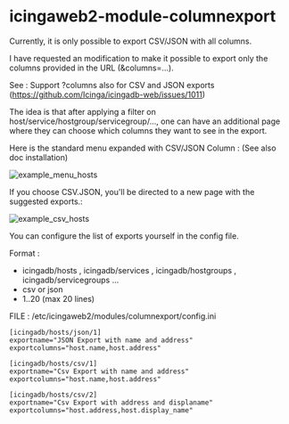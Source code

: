 # icingaweb2-module-columnexport

Currently, it is only possible to export CSV/JSON with all columns.

I have requested an modification to make it possible to export only the columns provided in the URL (&columns=...).

See : Support ?columns also for CSV and JSON exports  (https://github.com/Icinga/icingadb-web/issues/1011)

The idea is that after applying a filter on host/service/hostgroup/servicegroup/..., 
one can have an additional page where they can choose which columns they want to see in the export.

Here is the standard menu expanded with CSV/JSON Column : 
(See also doc installation)

![example_menu_hosts](https://github.com/gbin2265/icingaweb2-module-columnexport/assets/29303758/58a85b35-8141-4a20-a4ea-c75df96eb296)


If you choose CSV.JSON, you'll be directed to a new page with the suggested exports.: 

![example_csv_hosts](https://github.com/gbin2265/icingaweb2-module-columnexport/assets/29303758/a34853cd-a6ee-4e3e-8b2c-7066b25611fa)

You can configure the list of exports yourself in the config file.

Format :
  - icingadb/hosts , icingadb/services , icingadb/hostgroups , icingadb/servicegroups ...
  - csv or json
  - 1..20  (max 20 lines)

FILE : /etc/icingaweb2/modules/columnexport/config.ini
```
[icingadb/hosts/json/1]
exportname="JSON Export with name and address"
exportcolumns="host.name,host.address"

[icingadb/hosts/csv/1]
exportname="Csv Export with name and address"
exportcolumns="host.name,host.address"

[icingadb/hosts/csv/2]
exportname="Csv Export with address and displaname"
exportcolumns="host.address,host.display_name"
```
